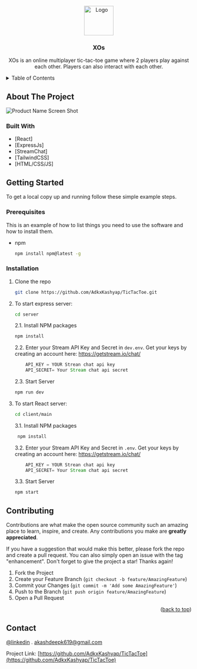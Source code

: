 <div id="top"></div>
<!--
*** Thanks for checking out the Best-README-Template. If you have a suggestion
*** that would make this better, please fork the repo and create a pull request
*** or simply open an issue with the tag "enhancement".
*** Don't forget to give the project a star!
*** Thanks again! Now go create something AMAZING! :D
-->

<!-- PROJECT SHIELDS -->
<!--
*** I'm using markdown "reference style" links for readability.
*** Reference links are enclosed in brackets [ ] instead of parentheses ( ).
*** See the bottom of this document for the declaration of the reference variables
*** for contributors-url, forks-url, etc. This is an optional, concise syntax you may use.
*** https://www.markdownguide.org/basic-syntax/#reference-style-links
-->

<!-- PROJECT LOGO -->
<br />
<div align="center">
  <a href="https://github.com/AdkxKashyap/TicTacToe">
    <img src="https://i.ibb.co/60BjPtd/XO-icon.png" alt="Logo" width="80" height="80">
  </a>

<h3 align="center">XOs</h3>

  <p align="center">
     XOs is an online multiplayer tic-tac-toe game where 2 players play against each other. Players can also interact with each other.
  </p>
</div>

<!-- TABLE OF CONTENTS -->
<details>
  <summary>Table of Contents</summary>
  <ol>
    <li>
      <a href="#about-the-project">About The Project</a>
      <ul>
        <li><a href="#built-with">Built With</a></li>
      </ul>
    </li>
    <li>
      <a href="#getting-started">Getting Started</a>
      <ul>
        <li><a href="#prerequisites">Prerequisites</a></li>
        <li><a href="#installation">Installation</a></li>
      </ul>
    </li>
    <li><a href="#usage">Usage</a></li>
    <li><a href="#contact">Contact</a></li>

  </ol>
</details>

<!-- ABOUT THE PROJECT -->

## About The Project

![Product Name Screen Shot][product-screenshot]

<!-- Here's a blank template to get started: To avoid retyping too much info. Do a search and replace with your text editor for the following: `AdkxKashyap`, `TicTacToe`, `twitter_handle`, `adkx1010`, `gmail`, `akashdeepk619`, `jijivisha`, `jijivisha is social media web appliction where uses can share posts , make new friends , share their ideas and many more things.` -->



### Built With

- [React]
- [ExpressJs]
- [StreamChat]
- [TailwindCSS]
- [HTML/CSS/JS]


<!-- GETTING STARTED -->

## Getting Started

To get a local copy up and running follow these simple example steps.

### Prerequisites

This is an example of how to list things you need to use the software and how to install them.

- npm
  ```sh
  npm install npm@latest -g
  ```

### Installation

1. Clone the repo
   ```sh
   git clone https://github.com/AdkxKashyap/TicTacToe.git
   ```
2. To start express server: 
    ```sh
	cd server
   ```
	2.1. Install NPM packages
   ```sh
   npm install
   ```
	2.2. Enter your Stream API Key and Secret in `dev.env`. Get your keys by creating an account here: https://getstream.io/chat/ 
   	```js
    	API_KEY = YOUR Strean chat api key
    	API_SECRET= Your Stream chat api secret
   	```
	2.3. Start Server
   	```sh
   	npm run dev
	```
3. To start React server: 
    ```sh
	cd client/main
   ```
	3.1. Install NPM packages
   	```sh
  	 npm install
   	```
	3.2. Enter your Stream API Key and Secret in `.env`. Get your keys by creating an account here: https://getstream.io/chat/ 
   	```js
    	API_KEY = YOUR Strean chat api key
    	API_SECRET= Your Stream chat api secret
   	```
	3.3. Start Server
   	```sh
   	npm start
	```

<!-- USAGE EXAMPLES -->

<!-- ## Usage



<!-- CONTRIBUTING -->

## Contributing

Contributions are what make the open source community such an amazing place to learn, inspire, and create. Any contributions you make are **greatly appreciated**.

If you have a suggestion that would make this better, please fork the repo and create a pull request. You can also simply open an issue with the tag "enhancement".
Don't forget to give the project a star! Thanks again!

1. Fork the Project
2. Create your Feature Branch (`git checkout -b feature/AmazingFeature`)
3. Commit your Changes (`git commit -m 'Add some AmazingFeature'`)
4. Push to the Branch (`git push origin feature/AmazingFeature`)
5. Open a Pull Request

<p align="right">(<a href="#top">back to top</a>)</p>

<!-- CONTACT -->

## Contact

[@linkedin](https://linkedin.com/in/adkx1010) . akashdeepk619@gmail.com

Project Link: [https://github.com/AdkxKashyap/TicTacToe](https://github.com/AdkxKashyap/TicTacToe)



<!-- MARKDOWN LINKS & IMAGES -->
<!-- https://www.markdownguide.org/basic-syntax/#reference-style-links -->

[linkedin-url]: https://linkedin.com/in/adkx1010
[product-screenshot]: https://i.ibb.co/bKTnD9q/XOs-Game-Image.png
